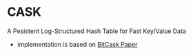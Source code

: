 # CASK
A Pesistent Log-Structured Hash Table for Fast Key/Value Data

- implementation is based on [BitCask Paper](https://riak.com/assets/bitcask-intro.pdf)
